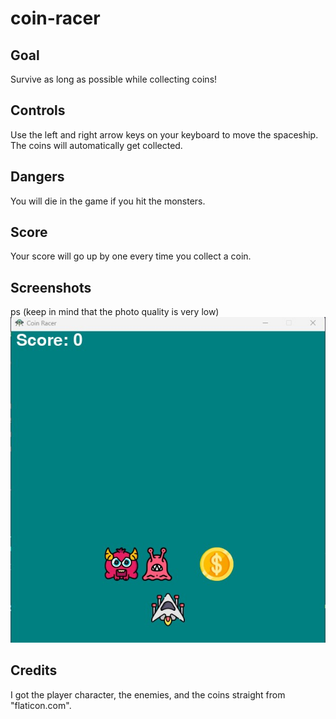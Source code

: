 # coin-racer

## Goal

Survive as long as possible while collecting coins!

## Controls

Use the left and right arrow keys on your keyboard to move the spaceship. The coins will automatically get collected.

## Dangers

You will die in the game if you hit the monsters.

## Score

Your score will go up by one every time you collect a coin.

## Screenshots

ps (keep in mind that the photo quality is very low)
![Game Photo](https://raw.githubusercontent.com/AtharvLikesToProgram/coin-racer/main/GamePhoto.jpg)

## Credits

I got the player character, the enemies, and the coins straight from "flaticon.com".
